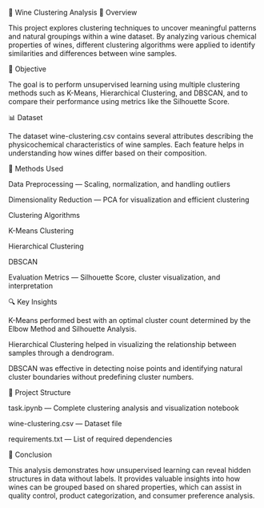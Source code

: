 🍷 Wine Clustering Analysis
📘 Overview

This project explores clustering techniques to uncover meaningful patterns and natural groupings within a wine dataset. By analyzing various chemical properties of wines, different clustering algorithms were applied to identify similarities and differences between wine samples.

🎯 Objective

The goal is to perform unsupervised learning using multiple clustering methods such as K-Means, Hierarchical Clustering, and DBSCAN, and to compare their performance using metrics like the Silhouette Score.

📊 Dataset

The dataset wine-clustering.csv contains several attributes describing the physicochemical characteristics of wine samples. Each feature helps in understanding how wines differ based on their composition.

🧠 Methods Used

Data Preprocessing — Scaling, normalization, and handling outliers

Dimensionality Reduction — PCA for visualization and efficient clustering

Clustering Algorithms

K-Means Clustering

Hierarchical Clustering

DBSCAN

Evaluation Metrics — Silhouette Score, cluster visualization, and interpretation

🔍 Key Insights

K-Means performed best with an optimal cluster count determined by the Elbow Method and Silhouette Analysis.

Hierarchical Clustering helped in visualizing the relationship between samples through a dendrogram.

DBSCAN was effective in detecting noise points and identifying natural cluster boundaries without predefining cluster numbers.

🧩 Project Structure

task.ipynb — Complete clustering analysis and visualization notebook

wine-clustering.csv — Dataset file

requirements.txt — List of required dependencies

🏁 Conclusion

This analysis demonstrates how unsupervised learning can reveal hidden structures in data without labels.
It provides valuable insights into how wines can be grouped based on shared properties, which can assist in quality control, product categorization, and consumer preference analysis.